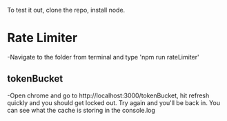 To test it out, clone the repo, install node.

# Rate Limiter

-Navigate to the folder from terminal and type 'npm run rateLimiter'

## tokenBucket

-Open chrome and go to http://localhost:3000/tokenBucket, hit refresh quickly and you should get locked out. Try again and you'll be back in. You can see what the cache is storing in the console.log
